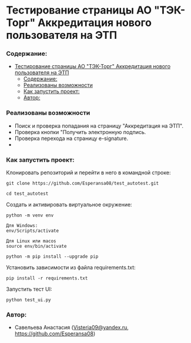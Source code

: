 
# Тестирование страницы АО "ТЭК-Торг" Аккредитация нового пользователя на ЭТП

### Содержание:
- [Тестирование страницы АО "ТЭК-Торг" Аккредитация нового пользователя на ЭТП](#тестирование-страницы-ао-тэк-торг-аккредитация-нового-пользователя-на-этп)
    - [Содержание:](#содержание)
    - [Реализованы возможности](#реализованы-возможности)
    - [Как запустить проект:](#как-запустить-проект)
    - [Автор:](#автор)


### Реализованы возможности
* Поиск и проверка попадания на страницу "Аккредитация на ЭТП".
* Проверка кнопки "Получить электронную подпись.
* Проверка перехода на страницу e-signature.
* 



### Как запустить проект:

Клонировать репозиторий и перейти в него в командной строке:

```
git clone https://github.com/Esperansa08/test_autotest.git
```
```
cd test_autotest
```

Cоздать и активировать виртуальное окружение:

```
python -m venv env
```
```
Для Windows:
env/Scripts/activate

Для Linux или macos
source env/bin/activate
```
```
python -m pip install --upgrade pip
```

Установить зависимости из файла requirements.txt:
```
pip install -r requirements.txt
```
Запустить тест UI:
```
python test_ui.py
```


### Автор:
 * Савельева Анастасия (Visteria09@yandex.ru, https://github.com/Esperansa08)
